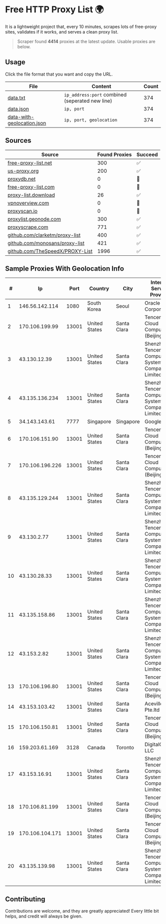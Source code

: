 
# Free HTTP Proxy List 🌍

It is a lightweight project that, every 10 minutes, scrapes lots of free-proxy sites, validates if it works, and serves a clean proxy list.


> Scraper found **4414** proxies at the latest update. Usable proxies are below.

## Usage

Click the file format that you want and copy the URL.


|File|Content|Count|
|----|-------|-----|
|[data.txt](https://raw.githubusercontent.com/themiralay/Proxy-List-World/master/data.txt)|`ip_address:port` combined (seperated new line)|374|
|[data.json](https://raw.githubusercontent.com/themiralay/Proxy-List-World/master/data.json)|`ip, port`|374|
|[data-with-geolocation.json](https://raw.githubusercontent.com/themiralay/Proxy-List-World/master/data-with-geolocation.json)|`ip, port, geolocation`|374|

## Sources

|Source|Found Proxies|Succeed|
|------|-------------|-------|
|[free-proxy-list.net](https://free-proxy-list.net)|300|✅|
|[us-proxy.org](https://www.us-proxy.org)|200|✅|
|[proxydb.net](http://proxydb.net)|0|🚫|
|[free-proxy-list.com](https://free-proxy-list.com/?page=&port=&type%5B%5D=http&type%5B%5D=https&up_time=0&search=Search)|0|🚫|
|[proxy-list.download](https://www.proxy-list.download/HTTP)|26|✅|
|[vpnoverview.com](https://vpnoverview.com/privacy/anonymous-browsing/free-proxy-servers)|0|🚫|
|[proxyscan.io](https://www.proxyscan.io)|0|🚫|
|[proxylist.geonode.com](https://proxylist.geonode.com/api/proxy-list?limit=300&page=1&sort_by=lastChecked&sort_type=desc&protocols=http,https)|300|✅|
|[proxyscrape.com](https://api.proxyscrape.com/v2/?request=displayproxies&protocol=http&timeout=10000&country=all&ssl=all&anonymity=all)|771|✅|
|[github.com/clarketm/proxy-list](https://raw.githubusercontent.com/clarketm/proxy-list/master/proxy-list-raw.txt)|400|✅|
|[github.com/monosans/proxy-list](https://raw.githubusercontent.com/monosans/proxy-list/main/proxies/http.txt)|421|✅|
|[github.com/TheSpeedX/PROXY-List](https://raw.githubusercontent.com/TheSpeedX/PROXY-List/master/http.txt)|1996|✅|


## Sample Proxies With Geolocation Info

|#|Ip|Port|Country|City|Internet Service Provider|
|-|--|----|-------|----|-------------------------|
|1|146.56.142.114|1080|South Korea|Seoul|Oracle Corporation|
|2|170.106.199.99|13001|United States|Santa Clara|Tencent Cloud Computing (Beijing) Co|
|3|43.130.12.39|13001|United States|Santa Clara|Shenzhen Tencent Computer Systems Company Limited|
|4|43.135.136.234|13001|United States|Santa Clara|Shenzhen Tencent Computer Systems Company Limited|
|5|34.143.143.61|7777|Singapore|Singapore|Google LLC|
|6|170.106.151.90|13001|United States|Santa Clara|Tencent Cloud Computing (Beijing) Co|
|7|170.106.196.226|13001|United States|Santa Clara|Tencent Cloud Computing (Beijing) Co|
|8|43.135.129.244|13001|United States|Santa Clara|Shenzhen Tencent Computer Systems Company Limited|
|9|43.130.2.77|13001|United States|Santa Clara|Shenzhen Tencent Computer Systems Company Limited|
|10|43.130.28.33|13001|United States|Santa Clara|Shenzhen Tencent Computer Systems Company Limited|
|11|43.135.158.86|13001|United States|Santa Clara|Shenzhen Tencent Computer Systems Company Limited|
|12|43.153.2.82|13001|United States|Santa Clara|Shenzhen Tencent Computer Systems Company Limited|
|13|170.106.196.80|13001|United States|Santa Clara|Tencent Cloud Computing (Beijing) Co|
|14|43.153.103.42|13001|United States|Santa Clara|Aceville Pte.ltd|
|15|170.106.150.81|13001|United States|Santa Clara|Tencent Cloud Computing (Beijing) Co|
|16|159.203.61.169|3128|Canada|Toronto|DigitalOcean, LLC|
|17|43.153.16.91|13001|United States|Santa Clara|Shenzhen Tencent Computer Systems Company Limited|
|18|170.106.81.199|13001|United States|Santa Clara|Tencent Cloud Computing (Beijing) Co|
|19|170.106.104.171|13001|United States|Santa Clara|Tencent Cloud Computing (Beijing) Co|
|20|43.135.139.98|13001|United States|Santa Clara|Shenzhen Tencent Computer Systems Company Limited|



## Contributing

Contributions are welcome, and they are greatly appreciated! Every
little bit helps, and credit will always be given.


